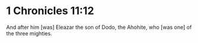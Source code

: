 # 1 Chronicles 11:12

And after him [was] Eleazar the son of Dodo, the Ahohite, who [was one] of the three mighties.